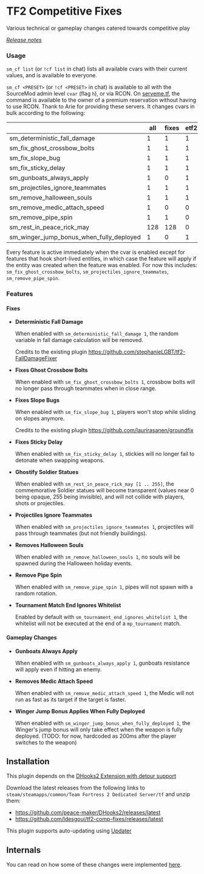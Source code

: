 # TF2 Competitive Fixes

Various technical or gameplay changes catered towards competitive play

[_Release notes_](https://github.com/ldesgoui/tf2-comp-fixes/releases)

### Usage

`sm_cf list` (or `!cf list` in chat) lists all available cvars with their
current values, and is available to everyone.

`sm_cf <PRESET>` (or `!cf <PRESET>` in chat) is available to all with the
SourceMod admin level `cvar` (flag `h`), or via RCON. On
[serveme.tf](https://serveme.tf), the command is available to the owner of a
premium reservation without having to use RCON. Thank to Arie for providing
these servers. It changes cvars in bulk according to the following:

|                                          | all | fixes | etf2l | ozf | rgl | none |
| ---------------------------------------- | --- | ----- | ----- | --- | --- | ---- |
| sm_deterministic_fall_damage             | 1   | 1     | 1     | 0   | 1   | 0    |
| sm_fix_ghost_crossbow_bolts              | 1   | 1     | 1     | 1   | 1   | 0    |
| sm_fix_slope_bug                         | 1   | 1     | 1     | 1   | 1   | 0    |
| sm_fix_sticky_delay                      | 1   | 1     | 1     | 1   | 1   | 0    |
| sm_gunboats_always_apply                 | 1   | 0     | 1     | 0   | 0   | 0    |
| sm_projectiles_ignore_teammates          | 1   | 1     | 1     | 0   | 0   | 0    |
| sm_remove_halloween_souls                | 1   | 1     | 1     | 1   | 1   | 0    |
| sm_remove_medic_attach_speed             | 1   | 0     | 0     | 0   | 0   | 0    |
| sm_remove_pipe_spin                      | 1   | 1     | 0     | 0   | 0   | 0    |
| sm_rest_in_peace_rick_may                | 128 | 128   | 0     | 255 | 128 | 0    |
| sm_winger_jump_bonus_when_fully_deployed | 1   | 0     | 1     | 0   | 0   | 0    |

Every feature is active immediately when the cvar is enabled except for features
that hook short-lived entities, in which case the feature will apply if the
entity was created when the feature was enabled. For now this includes:
`sm_fix_ghost_crossbow_bolts`, `sm_projectiles_ignore_teammates`,
`sm_remove_pipe_spin`.

### Features

#### Fixes

- **Deterministic Fall Damage**

  When enabled with `sm_deterministic_fall_damage 1`, the random variable in
  fall damage calculation will be removed.

  Credits to the existing plugin
  https://github.com/stephanieLGBT/tf2-FallDamageFixer

- **Fixes Ghost Crossbow Bolts**

  When enabled with `sm_fix_ghost_crossbow_bolts 1`, crossbow bolts will no
  longer pass through teammates when in close range.

- **Fixes Slope Bugs**

  When enabled with `sm_fix_slope_bug 1`, players won't stop while sliding on
  slopes anymore.

  Credits to the existing plugin https://github.com/laurirasanen/groundfix

- **Fixes Sticky Delay**

  When enabled with `sm_fix_sticky_delay 1`, stickies will no longer fail to
  detonate when swapping weapons.

- **Ghostify Soldier Statues**

  When enabled with `sm_rest_in_peace_rick_may [1 .. 255]`, the commemorative
  Soldier statues will become transparent (values near 0 being opaque, 255 being
  invisible), and will not collide with players, shots or projectiles.

- **Projectiles Ignore Teammates**

  When enabled with `sm_projectiles_ignore_teammates 1`, projectiles will pass
  through teammates (but not friendly buildings).

- **Removes Halloween Souls**

  When enabled with `sm_remove_halloween_souls 1`, no souls will be spawned
  during the Halloween holiday events.

- **Remove Pipe Spin**

  When enabled with `sm_remove_pipe_spin 1`, pipes will not spawn with a random
  rotation.

- **Tournament Match End Ignores Whitelist**

  Enabled by default with `sm_tournament_end_ignores_whitelist 1`, the whitelist
  will not be executed at the end of a `mp_tournament` match.

#### Gameplay Changes

- **Gunboats Always Apply**

  When enabled with `sm_gunboats_always_apply 1`, gunboats resistance will apply
  even if hitting an enemy.

- **Removes Medic Attach Speed**

  When enabled with `sm_remove_medic_attach_speed 1`, the Medic will not run as
  fast as its target if the target is faster.

- **Winger Jump Bonus Applies When Fully Deployed**

  When enabled with `sm_winger_jump_bonus_when_fully_deployed 1`, the Winger's
  jump bonus will only take effect when the weapon is fully deployed. (TODO: for
  now, hardcoded as 200ms after the player switches to the weapon)

## Installation

This plugin depends on the
[DHooks2 Extension with detour support](https://forums.alliedmods.net/showpost.php?p=2588686&postcount=589)

Download the latest releases from the following links to
`steam/steamapps/common/Team Fortress 2 Dedicated Server/tf` and unzip them:

- https://github.com/peace-maker/DHooks2/releases/latest
- https://github.com/ldesgoui/tf2-comp-fixes/releases/latest

This plugin supports auto-updating using
[Updater](https://forums.alliedmods.net/showthread.php?t=169095)

## Internals

You can read on how some of these changes were implemented [here](INTERNALS.md).
